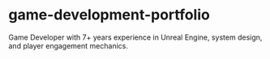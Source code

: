 # game-development-portfolio
Game Developer with 7+ years experience in Unreal Engine, system design, and player engagement mechanics.
